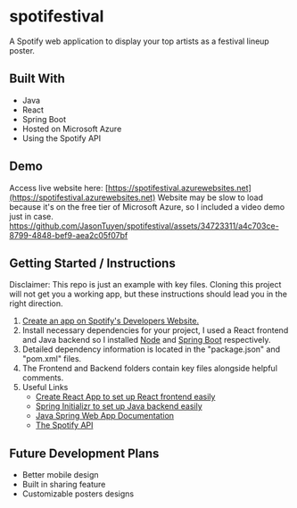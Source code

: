 # spotifestival

A Spotify web application to display your top artists as a festival lineup poster.

## Built With
* Java
* React
* Spring Boot
* Hosted on Microsoft Azure
* Using the Spotify API

## Demo
Access live website here: [https://spotifestival.azurewebsites.net](https://spotifestival.azurewebsites.net)
Website may be slow to load because it's on the free tier of Microsoft Azure, so I included a video demo just in case.
https://github.com/JasonTuyen/spotifestival/assets/34723311/a4c703ce-8799-4848-bef9-aea2c05f07bf

## Getting Started / Instructions
Disclaimer: This repo is just an example with key files. Cloning this project will not get you a working app, but these instructions should lead you in the right direction.
1. [Create an app on Spotify's Developers Website.](https://developer.spotify.com/dashboard/)
2. Install necessary dependencies for your project, I used a React frontend and Java backend so I installed [Node](https://docs.npmjs.com/downloading-and-installing-node-js-and-npm) and [Spring Boot](https://spring.io/guides/gs/spring-boot/) respectively.
3. Detailed dependency information is located in the "package.json" and "pom.xml" files.
4. The Frontend and Backend folders contain key files alongside helpful comments.
5. Useful Links
   * [Create React App to set up React frontend easily](https://create-react-app.dev/docs/getting-started/)
   * [Spring Initializr to set up Java backend easily](https://start.spring.io/)
   * [Java Spring Web App Documentation](https://docs.spring.io/spring-boot/docs/current/reference/html/web.html)
   * [The Spotify API](https://developer.spotify.com/documentation/web-api/quick-start/)

## Future Development Plans
* Better mobile design
* Built in sharing feature
* Customizable posters designs
